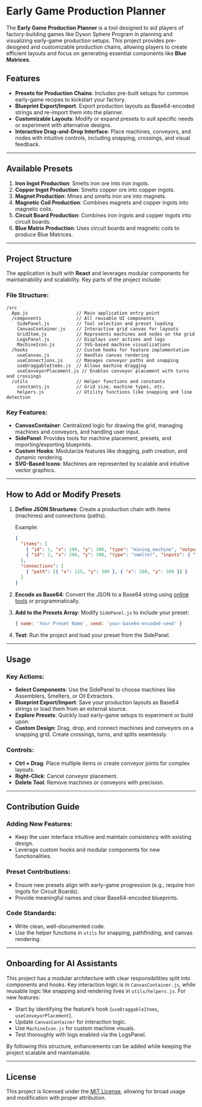 # Early Game Production Planner

The **Early Game Production Planner** is a tool designed to aid players of factory-building games like Dyson Sphere Program in planning and visualizing early-game production setups. This project provides pre-designed and customizable production chains, allowing players to create efficient layouts and focus on generating essential components like **Blue Matrices**.

## Features

- **Presets for Production Chains**: Includes pre-built setups for common early-game recipes to kickstart your factory.
- **Blueprint Export/Import**: Export production layouts as Base64-encoded strings and re-import them into the planner.
- **Customizable Layouts**: Modify or expand presets to suit specific needs or experiment with alternative designs.
- **Interactive Drag-and-Drop Interface**: Place machines, conveyors, and nodes with intuitive controls, including snapping, crossings, and visual feedback.

---

## Available Presets

1. **Iron Ingot Production**: Smelts iron ore into iron ingots.
2. **Copper Ingot Production**: Smelts copper ore into copper ingots.
3. **Magnet Production**: Mines and smelts iron ore into magnets.
4. **Magnetic Coil Production**: Combines magnets and copper ingots into magnetic coils.
5. **Circuit Board Production**: Combines iron ingots and copper ingots into circuit boards.
6. **Blue Matrix Production**: Uses circuit boards and magnetic coils to produce Blue Matrices.

---

## Project Structure

The application is built with **React** and leverages modular components for maintainability and scalability. Key parts of the project include:

### File Structure:
```
/src
  App.js                  // Main application entry point
  /components             // All reusable UI components
    SidePanel.js          // Tool selection and preset loading
    CanvasContainer.js    // Interactive grid canvas for layouts
    GridItem.js           // Represents machines and nodes on the grid
    LogsPanel.js          // Displays user actions and logs
    MachineIcon.js        // SVG-based machine visualizations
  /hooks                  // Custom hooks for feature implementation
    useCanvas.js          // Handles canvas rendering
    useConnections.js     // Manages conveyor paths and snapping
    useDraggableItems.js  // Allows machine dragging
    useConveyorPlacement.js // Enables conveyor placement with turns and crossings
  /utils                  // Helper functions and constants
    constants.js          // Grid size, machine types, etc.
    helpers.js            // Utility functions like snapping and line detection
```

### Key Features:
- **CanvasContainer**: Centralized logic for drawing the grid, managing machines and conveyors, and handling user input.
- **SidePanel**: Provides tools for machine placement, presets, and importing/exporting blueprints.
- **Custom Hooks**: Modularize features like dragging, path creation, and dynamic rendering.
- **SVG-Based Icons**: Machines are represented by scalable and intuitive vector graphics.

---

## How to Add or Modify Presets

1. **Define JSON Structures**:
   Create a production chain with items (machines) and connections (paths).

   Example:
   ```json
   {
     "items": [
       { "id": 1, "x": 100, "y": 300, "type": "mining_machine", "outputs": { "iron_ore": 1 } },
       { "id": 2, "x": 200, "y": 300, "type": "smelter", "inputs": { "iron_ore": 1 }, "outputs": { "iron_ingots": 1 } }
     ],
     "connections": [
       { "path": [{ "x": 125, "y": 300 }, { "x": 200, "y": 300 }] }
     ]
   }
   ```

2. **Encode as Base64**:
   Convert the JSON to a Base64 string using [online tools](https://www.base64encode.org/) or programmatically.

3. **Add to the Presets Array**:
   Modify `SidePanel.js` to include your preset:
   ```javascript
   { name: 'Your Preset Name', seed: 'your-base64-encoded-seed' }
   ```

4. **Test**:
   Run the project and load your preset from the SidePanel.

---

## Usage

### Key Actions:
- **Select Components**: Use the SidePanel to choose machines like Assemblers, Smelters, or Oil Extractors.
- **Blueprint Export/Import**: Save your production layouts as Base64 strings or load them from an external source.
- **Explore Presets**: Quickly load early-game setups to experiment or build upon.
- **Custom Design**: Drag, drop, and connect machines and conveyors on a snapping grid. Create crossings, turns, and splits seamlessly.

### Controls:
- **Ctrl + Drag**: Place multiple items or create conveyor joints for complex layouts.
- **Right-Click**: Cancel conveyor placement.
- **Delete Tool**: Remove machines or conveyors with precision.

---

## Contribution Guide

### Adding New Features:
- Keep the user interface intuitive and maintain consistency with existing design.
- Leverage custom hooks and modular components for new functionalities.

### Preset Contributions:
- Ensure new presets align with early-game progression (e.g., require Iron Ingots for Circuit Boards).
- Provide meaningful names and clear Base64-encoded blueprints.

### Code Standards:
- Write clean, well-documented code.
- Use the helper functions in `utils` for snapping, pathfinding, and canvas rendering.

---

## Onboarding for AI Assistants

This project has a modular architecture with clear responsibilities split into components and hooks. Key interaction logic is in `CanvasContainer.js`, while reusable logic like snapping and rendering lives in `utils/helpers.js`. For new features:
- Start by identifying the feature’s hook (`useDraggableItems`, `useConveyorPlacement`).
- Update `CanvasContainer` for interaction logic.
- Use `MachineIcon.js` for custom machine visuals.
- Test thoroughly with logs enabled via the LogsPanel.

By following this structure, enhancements can be added while keeping the project scalable and maintainable.

---

## License

This project is licensed under the [MIT License](LICENSE), allowing for broad usage and modification with proper attribution.
